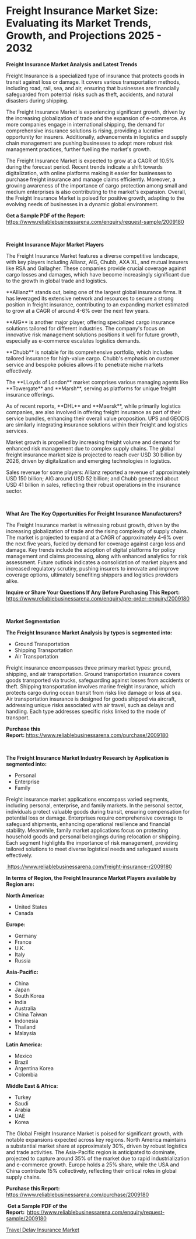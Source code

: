 <p><h1>Freight Insurance Market Size: Evaluating its Market Trends, Growth, and Projections 2025 - 2032</h1></p><p><strong>Freight Insurance Market Analysis and Latest Trends</strong></p>
<p><p>Freight Insurance is a specialized type of insurance that protects goods in transit against loss or damage. It covers various transportation methods, including road, rail, sea, and air, ensuring that businesses are financially safeguarded from potential risks such as theft, accidents, and natural disasters during shipping.</p><p>The Freight Insurance Market is experiencing significant growth, driven by the increasing globalization of trade and the expansion of e-commerce. As more companies engage in international shipping, the demand for comprehensive insurance solutions is rising, providing a lucrative opportunity for insurers. Additionally, advancements in logistics and supply chain management are pushing businesses to adopt more robust risk management practices, further fuelling the market's growth. </p><p>The Freight Insurance Market is expected to grow at a CAGR of 10.5% during the forecast period. Recent trends indicate a shift towards digitalization, with online platforms making it easier for businesses to purchase freight insurance and manage claims efficiently. Moreover, a growing awareness of the importance of cargo protection among small and medium enterprises is also contributing to the market's expansion. Overall, the Freight Insurance Market is poised for positive growth, adapting to the evolving needs of businesses in a dynamic global environment.</p></p>
<p><strong>Get a Sample PDF of the Report:&nbsp;</strong> <a href="https://www.reliablebusinessarena.com/enquiry/request-sample/2009180?utm_campaign=3042&utm_medium=2&utm_source=Github&utm_content=ia&utm_term=10032025&utm_id=freight-insurance">https://www.reliablebusinessarena.com/enquiry/request-sample/2009180</a></p>
<p>&nbsp;</p>
<p><strong>Freight Insurance Major Market Players</strong></p>
<p><p>The Freight Insurance Market features a diverse competitive landscape, with key players including Allianz, AIG, Chubb, AXA XL, and mutual insurers like RSA and Gallagher. These companies provide crucial coverage against cargo losses and damages, which have become increasingly significant due to the growth in global trade and logistics.</p><p>**Allianz** stands out, being one of the largest global insurance firms. It has leveraged its extensive network and resources to secure a strong position in freight insurance, contributing to an expanding market estimated to grow at a CAGR of around 4-6% over the next few years.</p><p>**AIG** is another major player, offering specialized cargo insurance solutions tailored for different industries. The company's focus on innovative risk management solutions positions it well for future growth, especially as e-commerce escalates logistics demands.</p><p>**Chubb** is notable for its comprehensive portfolio, which includes tailored insurance for high-value cargo. Chubb's emphasis on customer service and bespoke policies allows it to penetrate niche markets effectively.</p><p>The **LLoyds of London** market comprises various managing agents like **Towergate** and **Marsh**, serving as platforms for unique freight insurance offerings. </p><p>As of recent reports, **DHL** and **Maersk**, while primarily logistics companies, are also involved in offering freight insurance as part of their service bundles, enhancing their overall value proposition. UPS and GEODIS are similarly integrating insurance solutions within their freight and logistics services.</p><p>Market growth is propelled by increasing freight volume and demand for enhanced risk management due to complex supply chains. The global freight insurance market size is projected to reach over USD 30 billion by 2026, driven by digitalization and emerging technologies in logistics. </p><p>Sales revenue for some players: Allianz reported a revenue of approximately USD 150 billion; AIG around USD 52 billion; and Chubb generated about USD 41 billion in sales, reflecting their robust operations in the insurance sector.</p></p>
<p>&nbsp;</p>
<p><strong>What Are The Key Opportunities For Freight Insurance Manufacturers?</strong></p>
<p><p>The Freight Insurance market is witnessing robust growth, driven by the increasing globalization of trade and the rising complexity of supply chains. The market is projected to expand at a CAGR of approximately 4-6% over the next five years, fueled by demand for coverage against cargo loss and damage. Key trends include the adoption of digital platforms for policy management and claims processing, along with enhanced analytics for risk assessment. Future outlook indicates a consolidation of market players and increased regulatory scrutiny, pushing insurers to innovate and improve coverage options, ultimately benefiting shippers and logistics providers alike.</p></p>
<p><strong>Inquire or Share Your Questions If Any Before Purchasing This Report:</strong> <a href="https://www.reliablebusinessarena.com/enquiry/pre-order-enquiry/2009180?utm_campaign=3042&utm_medium=2&utm_source=Github&utm_content=ia&utm_term=10032025&utm_id=freight-insurance">https://www.reliablebusinessarena.com/enquiry/pre-order-enquiry/2009180</a></p>
<p>&nbsp;</p>
<p><strong>Market Segmentation</strong></p>
<p><strong>The Freight Insurance Market Analysis by types is segmented into:</strong></p>
<p><ul><li>Ground Transportation</li><li>Shipping Transportation</li><li>Air Transportation</li></ul></p>
<p><p>Freight insurance encompasses three primary market types: ground, shipping, and air transportation. Ground transportation insurance covers goods transported via trucks, safeguarding against losses from accidents or theft. Shipping transportation involves marine freight insurance, which protects cargo during ocean transit from risks like damage or loss at sea. Air transportation insurance is designed for goods shipped via aircraft, addressing unique risks associated with air travel, such as delays and handling. Each type addresses specific risks linked to the mode of transport.</p></p>
<p><strong>Purchase this Report:&nbsp;</strong><a href="https://www.reliablebusinessarena.com/purchase/2009180?utm_campaign=3042&utm_medium=2&utm_source=Github&utm_content=ia&utm_term=10032025&utm_id=freight-insurance">https://www.reliablebusinessarena.com/purchase/2009180</a></p>
<p>&nbsp;</p>
<p><strong>The Freight Insurance Market Industry Research by Application is segmented into:</strong></p>
<p><ul><li>Personal</li><li>Enterprise</li><li>Family</li></ul></p>
<p><p>Freight insurance market applications encompass varied segments, including personal, enterprise, and family markets. In the personal sector, individuals protect valuable goods during transit, ensuring compensation for potential loss or damage. Enterprises require comprehensive coverage to safeguard shipments, enhancing operational resilience and financial stability. Meanwhile, family market applications focus on protecting household goods and personal belongings during relocation or shipping. Each segment highlights the importance of risk management, providing tailored solutions to meet diverse logistical needs and safeguard assets effectively.</p></p>
<p><a href="https://www.reliablebusinessarena.com/freight-insurance-r2009180?utm_campaign=3042&utm_medium=2&utm_source=Github&utm_content=ia&utm_term=10032025&utm_id=freight-insurance">&nbsp;https://www.reliablebusinessarena.com/freight-insurance-r2009180</a></p>
<p><strong>In terms of Region, the Freight Insurance Market Players available by Region are:</strong></p>
<p>
    <p> <strong> North America: </strong>
        <ul>
            <li>United States</li>
            <li>Canada</li>
        </ul>
        </p> 
    <p> <strong> Europe: </strong>
        <ul>
            <li>Germany</li>
            <li>France</li>
            <li>U.K.</li>
            <li>Italy</li>
            <li>Russia</li>
        </ul>
        </p> 
    <p> <strong> Asia-Pacific: </strong>
        <ul>
            <li>China</li>
            <li>Japan</li>
            <li>South Korea</li>
            <li>India</li>
            <li>Australia</li>
            <li>China Taiwan</li>
            <li>Indonesia</li>
            <li>Thailand</li>
            <li>Malaysia</li>
        </ul>
        </p> 
    <p> <strong> Latin America: </strong>
        <ul>
            <li>Mexico</li>
            <li>Brazil</li>
            <li>Argentina Korea</li>
            <li>Colombia</li>
        </ul>
        </p> 
    <p> <strong> Middle East & Africa: </strong>
        <ul>
            <li>Turkey</li>
            <li>Saudi</li>
            <li>Arabia</li>
            <li>UAE</li>
            <li>Korea</li>
        </ul>
    </p>
    </p>
<p><p>The Global Freight Insurance Market is poised for significant growth, with notable expansions expected across key regions. North America maintains a substantial market share at approximately 30%, driven by robust logistics and trade activities. The Asia-Pacific region is anticipated to dominate, projected to capture around 35% of the market due to rapid industrialization and e-commerce growth. Europe holds a 25% share, while the USA and China contribute 15% collectively, reflecting their critical roles in global supply chains. </p></p>
<p><strong>Purchase this Report: </strong><a href="https://www.reliablebusinessarena.com/purchase/2009180?utm_campaign=3042&utm_medium=2&utm_source=Github&utm_content=ia&utm_term=10032025&utm_id=freight-insurance">https://www.reliablebusinessarena.com/purchase/2009180</a></p>
<p>&nbsp;<strong>Get a Sample PDF of the Report:&nbsp;&nbsp;</strong><a href="https://www.reliablebusinessarena.com/enquiry/request-sample/2009180?utm_campaign=3042&utm_medium=2&utm_source=Github&utm_content=ia&utm_term=10032025&utm_id=freight-insurance">https://www.reliablebusinessarena.com/enquiry/request-sample/2009180</a></p>
<p><strong></strong></p>
<p><p><a href="https://github.com/sapsaidamary/Market-Research-Report-List-1/blob/main/travel-delay-insurance-market.md?utm_campaign=3042&utm_medium=2&utm_source=Github&utm_content=ia&utm_term=10032025&utm_id=freight-insurance">Travel Delay Insurance Market</a></p></p>
